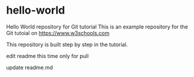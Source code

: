 # hello-world
Hello World repository for Git tutorial
This is an example repository for the Git tutoial on https://www.w3schools.com

This repository is built step by step in the tutorial.

edit readme
this time only for pull

update readme.md